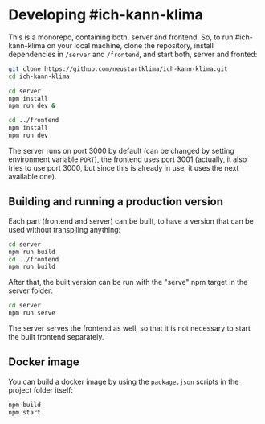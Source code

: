 # Developing #ich-kann-klima

This is a monorepo, containing both, server and frontend.
So, to run #ich-kann-klima on your local machine, clone the repository, install dependencies in `/server` and `/frontend`, and start both, server and fronted:

```bash
git clone https://github.com/neustartklima/ich-kann-klima.git
cd ich-kann-klima

cd server
npm install
npm run dev &

cd ../frontend
npm install
npm run dev
```

The server runs on port 3000 by default (can be changed by setting environment variable `PORT`), the frontend uses port 3001 (actually, it also tries to use port 3000, but since this is already in use, it uses the next available one).

## Building and running a production version

Each part (frontend and server) can be built, to have a version that can be used without transpiling anything:

```bash
cd server
npm run build
cd ../frontend
npm run build
```

After that, the built version can be run with the "serve" npm target in the server folder:

```bash
cd server
npm run serve
```

The server serves the frontend as well, so that it is not necessary to start the built frontend separately.

## Docker image

You can build a docker image by using the `package.json` scripts in the project folder itself:

```bash
npm build
npm start
```
